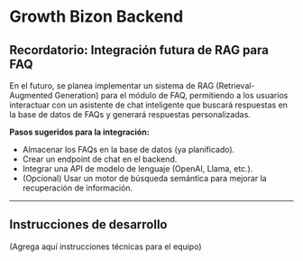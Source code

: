 # Growth Bizon Backend

## Recordatorio: Integración futura de RAG para FAQ

En el futuro, se planea implementar un sistema de RAG (Retrieval-Augmented Generation) para el módulo de FAQ, permitiendo a los usuarios interactuar con un asistente de chat inteligente que buscará respuestas en la base de datos de FAQs y generará respuestas personalizadas.

**Pasos sugeridos para la integración:**
- Almacenar los FAQs en la base de datos (ya planificado).
- Crear un endpoint de chat en el backend.
- Integrar una API de modelo de lenguaje (OpenAI, Llama, etc.).
- (Opcional) Usar un motor de búsqueda semántica para mejorar la recuperación de información.

---

## Instrucciones de desarrollo
(Agrega aquí instrucciones técnicas para el equipo) 